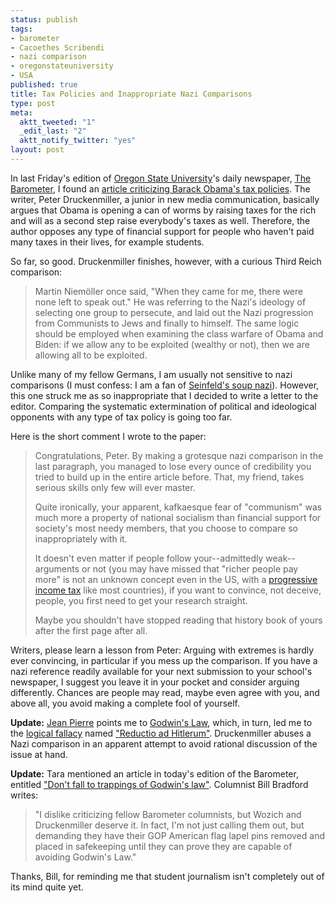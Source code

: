 ```yaml
--- 
status: publish
tags: 
- barometer
- Cacoethes Scribendi
- nazi comparison
- oregonstateuniversity
- USA
published: true
title: Tax Policies and Inappropriate Nazi Comparisons
type: post
meta: 
  aktt_tweeted: "1"
  _edit_last: "2"
  aktt_notify_twitter: "yes"
layout: post
---
```

In last Friday's edition of <a href="http://oregonstate.edu/">Oregon State University</a>'s daily newspaper, <a href="http://barometer.orst.edu/">The Barometer</a>, I found an <a href="http://barometer.orst.edu/news/2008/10/22/Forum/Wealthy.And.Poor.Alike.What.Do.You.Think.About.No.Taxes-3498699.shtml">article criticizing Barack Obama's tax policies</a>. The writer, Peter Druckenmiller, a junior in new media communication, basically argues that Obama is opening a can of worms by raising taxes for the rich and will as a second step raise everybody's taxes as well. Therefore, the author opposes any type of financial support for people who haven't paid many taxes in their lives, for example students.

So far, so good. Druckenmiller finishes, however, with a curious Third Reich comparison:

<blockquote>Martin Niemöller once said, "When they came for me, there were none left to speak out." He was referring to the Nazi's ideology of selecting one group to persecute, and laid out the Nazi progression from Communists to Jews and finally to himself. The same logic should be employed when examining the class warfare of Obama and Biden: if we allow any to be exploited (wealthy or not), then we are allowing all to be exploited.</blockquote>

Unlike many of my fellow Germans, I am usually not sensitive to nazi comparisons (I must confess: I am a fan of <a href="http://en.wikipedia.org/wiki/The_Soup_Nazi">Seinfeld's soup nazi</a>). However, this one struck me as so inappropriate that I decided to write a letter to the editor. Comparing the systematic extermination of political and ideological opponents with any type of tax policy is going too far.

Here is the short comment I wrote to the paper:

<blockquote>Congratulations, Peter. By making a grotesque nazi comparison in the last paragraph, you managed to lose every ounce of credibility you tried to build up in the entire article before. That, my friend, takes serious skills only few will ever master.

Quite ironically, your apparent, kafkaesque fear of "communism" was much more a property of national socialism than financial support for society's most needy members, that you choose to compare so inappropriately with it.

It doesn't even matter if people follow your--admittedly weak--arguments or not (you may have missed that "richer people pay more" is not an unknown concept even in the US, with a <a href="http://en.wikipedia.org/wiki/Progressive_tax">progressive income tax</a> like most countries), if you want to convince, not deceive, people, you first need to get your research straight. 

Maybe you shouldn't have stopped reading that history book of yours after the first page after all.
</blockquote>

Writers, please learn a lesson from Peter: Arguing with extremes is hardly ever convincing, in particular if you mess up the comparison. If you have a nazi reference readily available for your next submission to your school's newspaper, I suggest you leave it in your pocket and consider arguing differently. Chances are people may read, maybe even agree with you, and above all, you avoid making a complete fool of yourself.

<strong>Update:</strong> <a href="http://blog.jeanpierre.de/">Jean Pierre</a> points me to <a href="http://en.wikipedia.org/wiki/Godwin%27s_law">Godwin's Law</a>, which, in turn, led me to the <a href="http://en.wikipedia.org/wiki/Formal_fallacy">logical fallacy</a> named <a href="http://en.wikipedia.org/wiki/Reductio_ad_Hitlerum">"Reductio ad Hitlerum"</a>. Druckenmiller abuses a Nazi comparison in an apparent attempt to avoid rational discussion of the issue at hand.

<strong>Update:</strong> Tara mentioned an article in today's edition of the Barometer, entitled <a href="http://media.barometer.orst.edu/media/storage/paper854/news/2008/10/29/Forum/Dont-Fall.To.Trappings.Of.Godwins.Law-3512257.shtml">"Don't fall to trappings of Godwin's law"</a>. Columnist Bill Bradford writes: 

<blockquote>"I dislike criticizing fellow Barometer columnists, but Wozich and Druckenmiller deserve it. In fact, I'm not just calling them out, but demanding they have their GOP American flag lapel pins removed and placed in safekeeping until they can prove they are capable of avoiding Godwin's Law."</blockquote>

 Thanks, Bill, for reminding me that student journalism isn't completely out of its mind quite yet.
